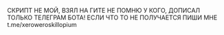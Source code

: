 СКРИПТ НЕ МОЙ, ВЗЯЛ НА ГИТЕ НЕ ПОМНЮ У КОГО, ДОПИСАЛ ТОЛЬКО ТЕЛЕГРАМ БОТА!
ЕСЛИ ЧТО ТО НЕ ПОЛУЧАЕТСЯ ПИШИ МНЕ t.me/xeroweroskillopium
